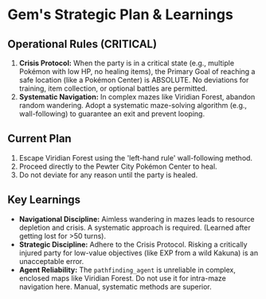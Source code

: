 # Gem's Strategic Plan & Learnings

## Operational Rules (CRITICAL)
1.  **Crisis Protocol:** When the party is in a critical state (e.g., multiple Pokémon with low HP, no healing items), the Primary Goal of reaching a safe location (like a Pokémon Center) is ABSOLUTE. No deviations for training, item collection, or optional battles are permitted.
2.  **Systematic Navigation:** In complex mazes like Viridian Forest, abandon random wandering. Adopt a systematic maze-solving algorithm (e.g., wall-following) to guarantee an exit and prevent looping.

## Current Plan
1.  Escape Viridian Forest using the 'left-hand rule' wall-following method.
2.  Proceed directly to the Pewter City Pokémon Center to heal.
3.  Do not deviate for any reason until the party is healed.

## Key Learnings
*   **Navigational Discipline:** Aimless wandering in mazes leads to resource depletion and crisis. A systematic approach is required. (Learned after getting lost for >50 turns).
*   **Strategic Discipline:** Adhere to the Crisis Protocol. Risking a critically injured party for low-value objectives (like EXP from a wild Kakuna) is an unacceptable error.
*   **Agent Reliability:** The `pathfinding_agent` is unreliable in complex, enclosed maps like Viridian Forest. Do not use it for intra-maze navigation here. Manual, systematic methods are superior.